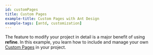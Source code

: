 ```yaml
---
id: customPages
title: Custom Pages
example-title: Custom Pages with Ant Design
example-tags: [antd, customization]
---
```


The feature to modify your project in detail is a major benefit of using **refine**. In this example, you learn how to include and manage your own [Custom Pages](/docs/3.xx.xx/advanced-tutorials/custom-pages/) in your project.

<CodeSandboxExample path="with-custom-pages" />
